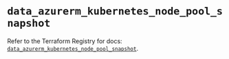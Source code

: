# `data_azurerm_kubernetes_node_pool_snapshot`

Refer to the Terraform Registry for docs: [`data_azurerm_kubernetes_node_pool_snapshot`](https://registry.terraform.io/providers/hashicorp/azurerm/3.114.0/docs/data-sources/kubernetes_node_pool_snapshot).
